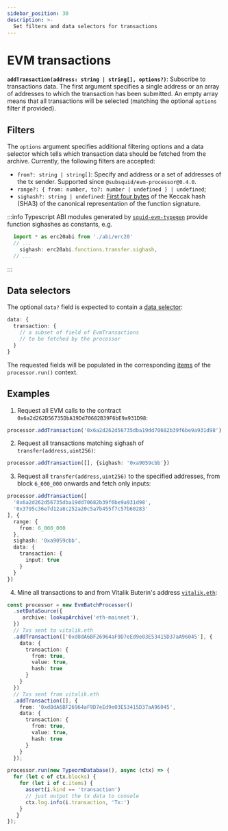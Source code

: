 ```yaml
---
sidebar_position: 30
description: >-
  Set filters and data selectors for transactions
---
```


# EVM transactions 

**`addTransaction(address: string | string[], options?)`**: Subscribe to transactions data. The first argument specifies a single address or an array of addresses to which the transaction has been submitted. An empty array means that all transactions will be selected (matching the optional `options` filter if provided). 

## Filters

The `options` argument specifies additional filtering options and a data selector which tells which transaction data should be fetched from the archive. Currently, the following filters are accepted:
+ `from?: string | string[]`: Specify and address or a set of addresses of the tx sender. Supported since `@subsquid/evm-processor@0.4.0`.
+ `range?: { from: number, to?: number | undefined } | undefined`;
+ `sighash?: string | undefined`: [First four bytes](https://ethereum.org/en/developers/docs/transactions/#the-data-field) of the Keccak hash (SHA3) of the canonical representation of the function signature.

:::info
Typescript ABI modules generated by [`squid-evm-typegen`](/firesquid/evm-indexing/squid-evm-typegen) provide function sighashes as constants, e.g.

```ts
  import * as erc20abi from './abi/erc20'
  // ...
    sighash: erc20abi.functions.transfer.sighash,
  // ...
```
:::

## Data selectors

The optional `data?` field is expected to contain a [data selector](/firesquid/evm-indexing/configuration/data-selectors):
```ts
data: {
  transaction: {
    // a subset of field of EvmTransactions 
    // to be fetched by the processor
  }
}
```
The requested fields will be populated in the corresponding [items](/firesquid/evm-indexing/context-interfaces) of the `processor.run()` context.

## Examples

1) Request all EVM calls to the contract `0x6a2d262D56735DbA19Dd70682B39F6bE9a931D98`:
```ts
processor.addTransaction('0x6a2d262d56735dba19dd70682b39f6be9a931d98')
```

2) Request all transactions matching sighash of `transfer(address,uint256)`:
```ts
processor.addTransaction([], {sighash: '0xa9059cbb'})
```

3) Request all `transfer(address,uint256)` to the specified addresses, from block `6_000_000` onwards and fetch only inputs:
```ts
processor.addTransaction([
  '0x6a2d262d56735dba19dd70682b39f6be9a931d98',
  '0x3795c36e7d12a8c252a20c5a7b455f7c57b60283'
], {
  range: {
    from: 6_000_000
  },
  sighash: '0xa9059cbb',
  data: {
    transaction: {
      input: true
    }
  }
})
```

4) Mine all transactions to and from Vitalik Buterin's address [`vitalik.eth`](https://etherscan.io/address/vitalik.eth):

```ts
const processor = new EvmBatchProcessor()
  .setDataSource({
     archive: lookupArchive('eth-mainnet'),
  })
  // Txs sent to vitalik.eth
  .addTransaction(['0xd8dA6BF26964aF9D7eEd9e03E53415D37aA96045'], {
    data: {
      transaction: {
        from: true,
        value: true,
        hash: true
      }
    }
  })
  // Txs sent from vitalik.eth
  .addTransaction([], {
    from: '0xd8dA6BF26964aF9D7eEd9e03E53415D37aA96045',
    data: {
      transaction: {
        from: true,
        value: true,
        hash: true
      }
    }
  });

processor.run(new TypeormDatabase(), async (ctx) => {
  for (let c of ctx.blocks) {
    for (let i of c.items) {
      assert(i.kind == 'transaction')
      // just output the tx data to console
      ctx.log.info(i.transaction, 'Tx:')
    }
   }
});

```
